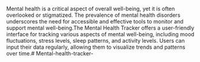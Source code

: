 Mental health is a critical aspect of overall well-being, yet it is often overlooked or stigmatized. The prevalence of mental health disorders underscores the need for accessible and effective tools to monitor and support mental well-being.The Mental Health Tracker offers a user-friendly interface for tracking various aspects of mental well-being, including mood fluctuations, stress levels, sleep patterns, and activity levels. Users can input their data regularly, allowing them to visualize trends and patterns over time.# Mental-health-tracker-
